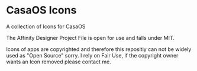 # CasaOS Icons
A collection of Icons for CasaOS

The Affinity Designer Project File is open for use and falls under MIT.

Icons of apps are copyrighted and therefore this repositiy can not be widely used as "Open Source" sorry.
I rely on Fair Use, if the copyright owner wants an Icon removed please contact me.
